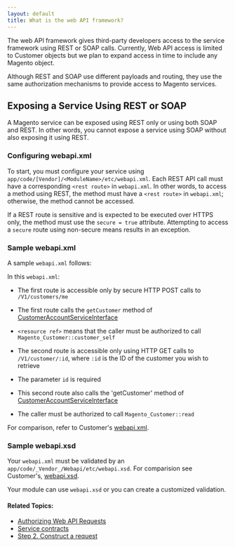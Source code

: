 ```yaml
---
layout: default
title: What is the web API framework?
---
```


The web API framework gives third-party developers access to the service framework using REST or SOAP calls. Currently, Web API access is limited to Customer objects but we plan to expand access in time to include any Magento object.

Although REST and SOAP use different payloads and routing, they use the same authorization mechanisms to provide access to Magento services.

## Exposing a Service Using REST or SOAP

A Magento service can be exposed using REST only or using both SOAP and REST. In other words, you cannot expose a service using SOAP without also exposing it using REST.

### Configuring webapi.xml

To start, you must configure your service using `app/code/[Vendor]/<ModuleName>/etc/webapi.xml`. Each REST API call must have a corresponding `<rest route>` in `webapi.xml`. In other words, to access a method using REST, the method must have a `<rest route>` in `webapi.xml`; otherwise, the method cannot be accessed.

If a REST route is sensitive and is expected to be executed over HTTPS only, the method must use the `secure = true` attribute. Attempting to access a `secure` route using non-secure means results in an exception.

### Sample webapi.xml

A sample `webapi.xml` follows:

<script src="https://gist.github.com/xcomSteveJohnson/3d01cdea721b623b5264.js"></script>

In this `webapi.xml`:

*   The first route is accessible only by secure HTTP POST calls to `/V1/customers/me`

*   The first route calls the `getCustomer` method of <a href="{{ site.mage2000url }}app/code/Magento/Customer/Service/V1/CustomerAccountServiceInterface.php" target="_blank">CustomerAccountServiceInterface</a>

* 	`<resource ref>` means that the caller must be authorized to call `Magento_Customer::customer_self`

*	The second route is accessible only using HTTP GET calls to `/V1/customer/:id`, where `:id` is the ID of the customer you wish to retrieve

*	The parameter `id` is required

*	This second route also calls the 'getCustomer' method of <a href="{{ site.mage2000url }}app/code/Magento/Customer/Service/V1/CustomerAccountServiceInterface.php" target="_blank">CustomerAccountServiceInterface</a>

*	The caller must be authorized to call `Magento_Customer::read`

For comparison, refer to Customer's <a href="{{ site.mage2000url }}app/code/Magento/Customer/etc/webapi.xml" target="_blank">webapi.xml</a>.

### Sample webapi.xsd

Your `webapi.xml` must be validated by an `app/code/_Vendor_/Webapi/etc/webapi.xsd`. For comparision see Customer's, <a href="{{ site.mage2000url }}app/code/Magento/Webapi/etc/webapi.xsd" target="_blank">webapi.xsd</a>.

Your module can use `webapi.xsd` or you can create a customized validation.

#### Related Topics:

*	<a href="{{ site.gdeurl }}config-guide/integration/cg-authorization.html">Authorizing Web API Requests</a>
*	<a href="{{ site.gdeurl }}extension-dev-guide/service-contracts/service-contracts.html">Service contracts</a>
*	<a href="{{ site.gdeurl }}get-started/gs-web-api-request.html">Step 2. Construct a request</a>

